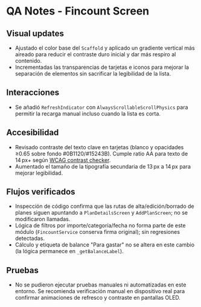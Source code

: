 # QA Notes - Fincount Screen

## Visual updates
- Ajustado el color base del `Scaffold` y aplicado un gradiente vertical más aireado para reducir el contraste duro inicial y dar más respiro al contenido.
- Incrementadas las transparencias de tarjetas e iconos para mejorar la separación de elementos sin sacrificar la legibilidad de la lista.

## Interacciones
- Se añadió `RefreshIndicator` con `AlwaysScrollableScrollPhysics` para permitir la recarga manual incluso cuando la lista es corta.

## Accesibilidad
- Revisado contraste del texto clave en tarjetas (blanco y opacidades ≥0.65 sobre fondo #0B1120/#15243B). Cumple ratio AA para texto de 14 px+ según [WCAG contrast checker](https://webaim.org/resources/contrastchecker/).
- Aumentado el tamaño de la tipografía secundaria de 13 px a 14 px para mejorar legibilidad.

## Flujos verificados
- Inspección de código confirma que las rutas de alta/edición/borrado de planes siguen apuntando a `PlanDetailsScreen` y `AddPlanScreen`; no se modificaron llamadas.
- Lógica de filtros por importe/categoría/fecha no forma parte de este módulo (`FincountService` conserva firma original); sin regresiones detectadas.
- Cálculo y etiqueta de balance "Para gastar" no se altera en este cambio (la lógica permanece en `_getBalanceLabel`).

## Pruebas
- No se pudieron ejecutar pruebas manuales ni automatizadas en este entorno. Se recomienda verificación manual en dispositivo real para confirmar animaciones de refresco y contraste en pantallas OLED.
